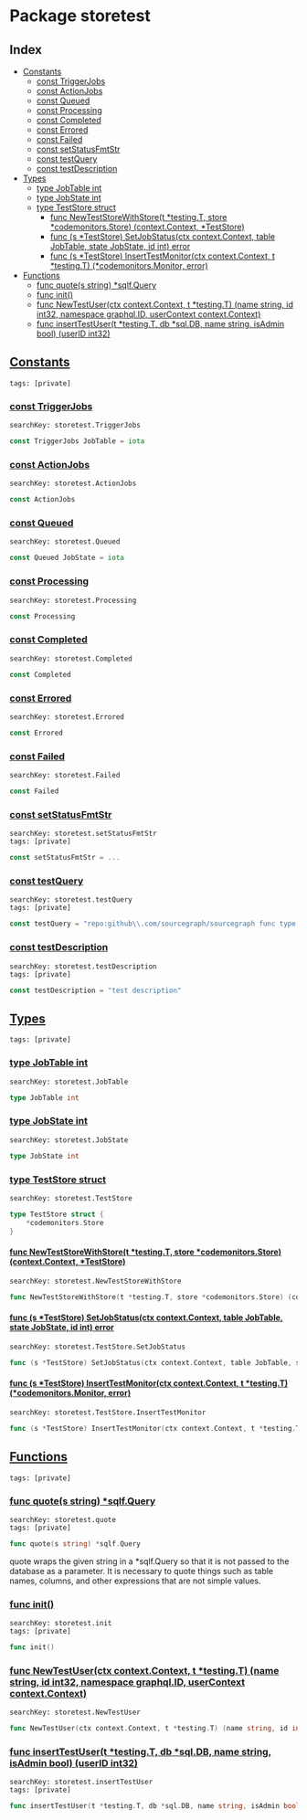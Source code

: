 # Package storetest

## Index

* [Constants](#const)
    * [const TriggerJobs](#TriggerJobs)
    * [const ActionJobs](#ActionJobs)
    * [const Queued](#Queued)
    * [const Processing](#Processing)
    * [const Completed](#Completed)
    * [const Errored](#Errored)
    * [const Failed](#Failed)
    * [const setStatusFmtStr](#setStatusFmtStr)
    * [const testQuery](#testQuery)
    * [const testDescription](#testDescription)
* [Types](#type)
    * [type JobTable int](#JobTable)
    * [type JobState int](#JobState)
    * [type TestStore struct](#TestStore)
        * [func NewTestStoreWithStore(t *testing.T, store *codemonitors.Store) (context.Context, *TestStore)](#NewTestStoreWithStore)
        * [func (s *TestStore) SetJobStatus(ctx context.Context, table JobTable, state JobState, id int) error](#TestStore.SetJobStatus)
        * [func (s *TestStore) InsertTestMonitor(ctx context.Context, t *testing.T) (*codemonitors.Monitor, error)](#TestStore.InsertTestMonitor)
* [Functions](#func)
    * [func quote(s string) *sqlf.Query](#quote)
    * [func init()](#init.monitor_creator.go)
    * [func NewTestUser(ctx context.Context, t *testing.T) (name string, id int32, namespace graphql.ID, userContext context.Context)](#NewTestUser)
    * [func insertTestUser(t *testing.T, db *sql.DB, name string, isAdmin bool) (userID int32)](#insertTestUser)


## <a id="const" href="#const">Constants</a>

```
tags: [private]
```

### <a id="TriggerJobs" href="#TriggerJobs">const TriggerJobs</a>

```
searchKey: storetest.TriggerJobs
```

```Go
const TriggerJobs JobTable = iota
```

### <a id="ActionJobs" href="#ActionJobs">const ActionJobs</a>

```
searchKey: storetest.ActionJobs
```

```Go
const ActionJobs
```

### <a id="Queued" href="#Queued">const Queued</a>

```
searchKey: storetest.Queued
```

```Go
const Queued JobState = iota
```

### <a id="Processing" href="#Processing">const Processing</a>

```
searchKey: storetest.Processing
```

```Go
const Processing
```

### <a id="Completed" href="#Completed">const Completed</a>

```
searchKey: storetest.Completed
```

```Go
const Completed
```

### <a id="Errored" href="#Errored">const Errored</a>

```
searchKey: storetest.Errored
```

```Go
const Errored
```

### <a id="Failed" href="#Failed">const Failed</a>

```
searchKey: storetest.Failed
```

```Go
const Failed
```

### <a id="setStatusFmtStr" href="#setStatusFmtStr">const setStatusFmtStr</a>

```
searchKey: storetest.setStatusFmtStr
tags: [private]
```

```Go
const setStatusFmtStr = ...
```

### <a id="testQuery" href="#testQuery">const testQuery</a>

```
searchKey: storetest.testQuery
tags: [private]
```

```Go
const testQuery = "repo:github\\.com/sourcegraph/sourcegraph func type:diff patternType:literal"
```

### <a id="testDescription" href="#testDescription">const testDescription</a>

```
searchKey: storetest.testDescription
tags: [private]
```

```Go
const testDescription = "test description"
```

## <a id="type" href="#type">Types</a>

```
tags: [private]
```

### <a id="JobTable" href="#JobTable">type JobTable int</a>

```
searchKey: storetest.JobTable
```

```Go
type JobTable int
```

### <a id="JobState" href="#JobState">type JobState int</a>

```
searchKey: storetest.JobState
```

```Go
type JobState int
```

### <a id="TestStore" href="#TestStore">type TestStore struct</a>

```
searchKey: storetest.TestStore
```

```Go
type TestStore struct {
	*codemonitors.Store
}
```

#### <a id="NewTestStoreWithStore" href="#NewTestStoreWithStore">func NewTestStoreWithStore(t *testing.T, store *codemonitors.Store) (context.Context, *TestStore)</a>

```
searchKey: storetest.NewTestStoreWithStore
```

```Go
func NewTestStoreWithStore(t *testing.T, store *codemonitors.Store) (context.Context, *TestStore)
```

#### <a id="TestStore.SetJobStatus" href="#TestStore.SetJobStatus">func (s *TestStore) SetJobStatus(ctx context.Context, table JobTable, state JobState, id int) error</a>

```
searchKey: storetest.TestStore.SetJobStatus
```

```Go
func (s *TestStore) SetJobStatus(ctx context.Context, table JobTable, state JobState, id int) error
```

#### <a id="TestStore.InsertTestMonitor" href="#TestStore.InsertTestMonitor">func (s *TestStore) InsertTestMonitor(ctx context.Context, t *testing.T) (*codemonitors.Monitor, error)</a>

```
searchKey: storetest.TestStore.InsertTestMonitor
```

```Go
func (s *TestStore) InsertTestMonitor(ctx context.Context, t *testing.T) (*codemonitors.Monitor, error)
```

## <a id="func" href="#func">Functions</a>

```
tags: [private]
```

### <a id="quote" href="#quote">func quote(s string) *sqlf.Query</a>

```
searchKey: storetest.quote
tags: [private]
```

```Go
func quote(s string) *sqlf.Query
```

quote wraps the given string in a *sqlf.Query so that it is not passed to the database as a parameter. It is necessary to quote things such as table names, columns, and other expressions that are not simple values. 

### <a id="init.monitor_creator.go" href="#init.monitor_creator.go">func init()</a>

```
searchKey: storetest.init
tags: [private]
```

```Go
func init()
```

### <a id="NewTestUser" href="#NewTestUser">func NewTestUser(ctx context.Context, t *testing.T) (name string, id int32, namespace graphql.ID, userContext context.Context)</a>

```
searchKey: storetest.NewTestUser
```

```Go
func NewTestUser(ctx context.Context, t *testing.T) (name string, id int32, namespace graphql.ID, userContext context.Context)
```

### <a id="insertTestUser" href="#insertTestUser">func insertTestUser(t *testing.T, db *sql.DB, name string, isAdmin bool) (userID int32)</a>

```
searchKey: storetest.insertTestUser
tags: [private]
```

```Go
func insertTestUser(t *testing.T, db *sql.DB, name string, isAdmin bool) (userID int32)
```

